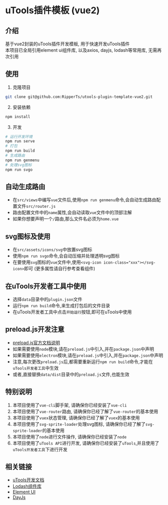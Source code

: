 # uTools插件模板 (vue2)

## 介绍
基于vue2封装的uTools插件开发模板, 用于快速开发uTools插件  
本项目已全局引用element ui组件库, 以及axios, dayjs, lodash等常用库, 无需再次引用

## 使用
1. 克隆项目
```bash
git clone git@github.com:RipperTs/utools-plugin-template-vue2.git
```
2. 安装依赖
```bash
npm install
```
3. 开发
```bash
# 运行开发环境
npm run serve
# 打包
npm run build
# 生成路由
npm run genmenu
# 处理svg图标
npm run svgo
```

## 自动生成路由
- 在`src/views`中编写`vue`文件后,使用`npm run genmenu`命令,会自动生成路由配置文件`src/router.js`
- 路由配置文件中的`name`属性,会自动读取`vue`文件中的顶部注解
- 如果你想要声明一个`/`路由,那么文件名必须为`home.vue`

## svg图标及使用
- 在`src/assets/icons/svg`中放置svg图标
- 使用`npm run svgo`命令,会自动压缩并处理透明svg图标
- 在要使用`svg`图标的`vue`文件中,使用`<svg-icon icon-class="xxx"></svg-icon>`即可 (更多属性请自行参考查看组件)

## 在uTools开发者工具中使用
- 选择`data`目录中的`plugin.json`文件
- 运行`npm run build`命令,来生成打包后的文件目录
- 在uTools开发者工具中点击`开始运行`按钮,即可在uTools中使用

## preload.js开发注意
- [preload.js官方文档说明](https://u.tools/docs/developer/preload.html)
- 如果需要使用`node`模块,请在`preload.js`中引入,并在`package.json`中声明
- 如果需要使用`electron`模块,请在`preload.js`中引入,并在`package.json`中声明
- 注意,每次更改`preload.js`后,都需要重新运行`npm run build`命令,才能在`uTools开发者工具`中生效
- 或者,直接替换`data/dist`目录中的`preload.js`文件,也能生效

## 特别说明
1. 本项目使用了`vue-cli`脚手架, 请确保你已经安装了`vue-cli`
2. 本项目使用了`vue-router`路由, 请确保你已经了解了`vue-router`的基本使用
3. 本项目使用了`vuex`状态管理, 请确保你已经了解了`vuex`的基本使用
4. 本项目使用了`svg-sprite-loader`处理svg图标, 请确保你已经了解了`svg-sprite-loader`的基本使用
5. 本项目使用了`node`进行文件操作, 请确保你已经安装了`node`
6. 本项目使用了`uTools API`进行开发, 请确保你已经安装了`uTools`,并且使用了`uTools开发者工具`下进行开发

## 相关链接
- [uTools开发文档](https://u.tools/docs/developer)
- [Lodash组件库](https://www.lodashjs.com/)
- [Element UI](https://element.eleme.cn/#/zh-CN/component/installation)
- [DayJs](https://dayjs.gitee.io/zh-CN/)
